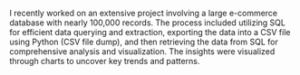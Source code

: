 I recently worked on an extensive project involving a large e-commerce database with nearly 100,000 records. The process included utilizing SQL for efficient data querying and extraction, exporting the data into a CSV file using Python (CSV file dump), and then retrieving the data from SQL for comprehensive analysis and visualization. The insights were visualized through charts to uncover key trends and patterns.
